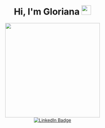 
<div id="header" align="center">
  <h1>
  Hi, I'm Gloriana
  <img src="https://media.giphy.com/media/8PyTvI5EOu9LbAm8uS/giphy.gif" width="30px"/>
</h1>
  <img src="https://media.giphy.com/media/hpXdHPfFI5wTABdDx9/giphy.gif" width="300" style="pointer-events: none;"/>
  <div id="badges">
  <a href="https://www.linkedin.com/in/glorianafok/" target="_blank">
    <img src="https://img.shields.io/badge/LinkedIn-blue?style=for-the-badge&logo=linkedin&logoColor=white" alt="LinkedIn Badge"/>
  </a>
</div>
<div>





<!--
**GloriBird/GloriBird** is a ✨ _special_ ✨ repository because its `README.md` (this file) appears on your GitHub profile.

Here are some ideas to get you started:

- 🔭 I’m currently working on ...
- 🌱 I’m currently learning ...
- 👯 I’m looking to collaborate on ...
- 🤔 I’m looking for help with ...
- 💬 Ask me about ...
- 📫 How to reach me: ...
- 😄 Pronouns: ...
- ⚡ Fun fact: ...
-->
